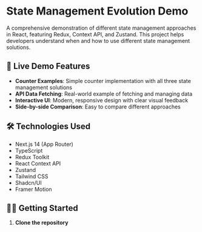 # State Management Evolution Demo

A comprehensive demonstration of different state management approaches in React, featuring Redux, Context API, and Zustand. This project helps developers understand when and how to use different state management solutions.

## 🚀 Live Demo Features

- **Counter Examples**: Simple counter implementation with all three state management solutions
- **API Data Fetching**: Real-world example of fetching and managing data
- **Interactive UI**: Modern, responsive design with clear visual feedback
- **Side-by-side Comparison**: Easy to compare different approaches

## 🛠 Technologies Used

- Next.js 14 (App Router)
- TypeScript
- Redux Toolkit
- React Context API
- Zustand
- Tailwind CSS
- Shadcn/UI
- Framer Motion

## 🏃‍♂️ Getting Started

1. **Clone the repository**
